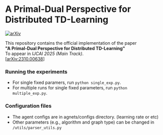 # A Primal-Dual Perspective for Distributed TD-Learning  
[![arXiv](https://img.shields.io/badge/arXiv-2310.00638-b31b1b.svg)](https://arxiv.org/abs/2310.00638)

This repository contains the official implementation of the paper  
**"A Primal-Dual Perspective for Distributed TD-Learning"**  
To appear in *IJCAI 2025 (Main Track)*.  
[[arXiv:2310.00638](https://arxiv.org/abs/2310.00638)]


### Running the experiments
- For single fixed paramers, run ```python single_exp.py```.
- For multiple runs for single fixed parameters, run ```python multiple_exp.py```.



### Configuration files

- The agent configs are in agnets/configs directory. (learning rate or etc)
- Other parameters (e.g., algorithm and graph type) can be changed in ```/utils/parser_utils.py```